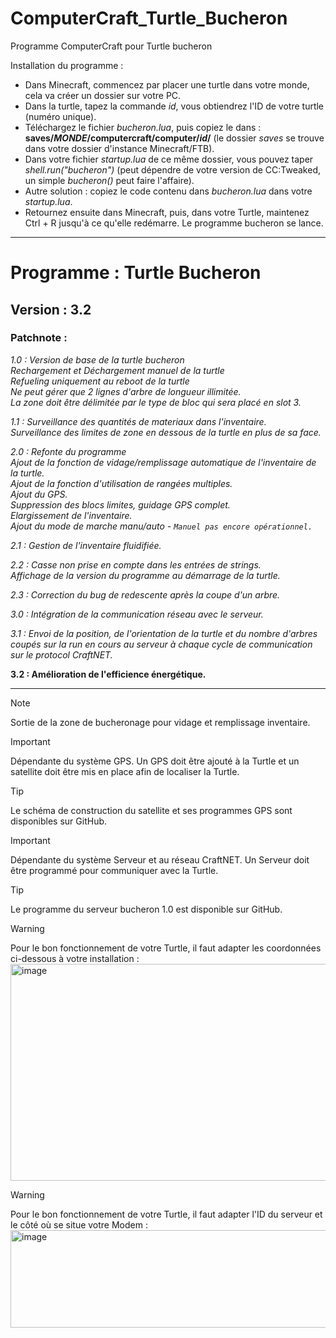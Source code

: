 # ComputerCraft_Turtle_Bucheron
Programme ComputerCraft pour Turtle bucheron

Installation du programme : 
  - Dans Minecraft, commencez par placer une turtle dans votre monde, cela va créer un dossier sur votre PC.
  - Dans la turtle, tapez la commande *id*, vous obtiendrez l'ID de votre turtle (numéro unique).
  - Téléchargez le fichier *bucheron.lua*, puis copiez le dans : **saves/*MONDE*/computercraft/computer/*id*/** (le dossier *saves* se trouve dans votre dossier d'instance Minecraft/FTB).
  - Dans votre fichier *startup.lua* de ce même dossier, vous pouvez taper *shell.run("bucheron")* (peut dépendre de votre version de CC:Tweaked, un simple *bucheron()* peut faire l'affaire).
  - Autre solution : copiez le code contenu dans *bucheron.lua* dans votre *startup.lua*.
  - Retournez ensuite dans Minecraft, puis, dans votre Turtle, maintenez Ctrl + R jusqu'à ce qu'elle redémarre. Le programme bucheron se lance.

---

# Programme : Turtle Bucheron
## Version : 3.2

### Patchnote : 

*1.0 : Version de base de la turtle bucheron  
Rechargement et Déchargement manuel de la turtle  
Refueling uniquement au reboot de la turtle  
Ne peut gérer que 2 lignes d'arbre de longueur illimitée.  
La zone doit être délimitée par le type de bloc qui sera placé en slot 3.*

*1.1 : Surveillance des quantités de materiaux dans l'inventaire.  
Surveillance des limites de zone en dessous de la turtle en plus de sa face.*

*2.0 : Refonte du programme  
Ajout de la fonction de vidage/remplissage automatique de l'inventaire de la turtle.  
Ajout de la fonction d'utilisation de rangées multiples.  
Ajout du GPS.  
Suppression des blocs limites, guidage GPS complet.  
Elargissement de l'inventaire.  
Ajout du mode de marche manu/auto - `Manuel pas encore opérationnel.`*

*2.1 : Gestion de l'inventaire fluidifiée.*

*2.2 : Casse non prise en compte dans les entrées de strings.  
Affichage de la version du programme au démarrage de la turtle.*

*2.3 : Correction du bug de redescente après la coupe d'un arbre.*

*3.0 : Intégration de la communication réseau avec le serveur.*

*3.1 : Envoi de la position, de l'orientation de la turtle et du nombre d'arbres coupés sur la run en cours au serveur à chaque cycle de communication sur le protocol CraftNET.*

**3.2 : Amélioration de l'efficience énergétique.**

---
> [!NOTE]
> Sortie de la zone de bucheronage pour vidage et remplissage inventaire.

> [!IMPORTANT]
> Dépendante du système GPS. Un GPS doit être ajouté à la Turtle et un satellite doit être mis en place afin de localiser la Turtle.

> [!TIP]
> Le schéma de construction du satellite et ses programmes GPS sont disponibles sur GitHub.

> [!IMPORTANT]
> Dépendante du système Serveur et au réseau CraftNET. Un Serveur doit être programmé pour communiquer avec la Turtle.

> [!TIP]
> Le programme du serveur bucheron 1.0 est disponible sur GitHub.

> [!WARNING]
> Pour le bon fonctionnement de votre Turtle, il faut adapter les coordonnées ci-dessous à votre installation :
> <img width="1277" height="347" alt="image" src="https://github.com/user-attachments/assets/bfb4dfd4-5171-4da2-b876-b24ad4e813f6" />


> [!WARNING]
> Pour le bon fonctionnement de votre Turtle, il faut adapter l'ID du serveur et le côté où se situe votre Modem :
> <img width="582" height="156" alt="image" src="https://github.com/user-attachments/assets/5cf5128d-7e1a-4f72-abd1-430c1a21915d" />


